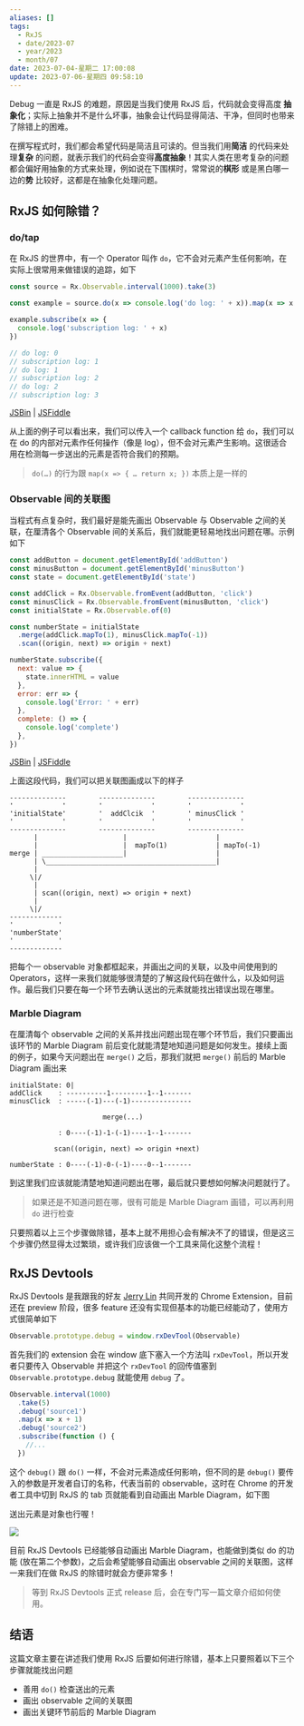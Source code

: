 ```yaml
---
aliases: []
tags:
  - RxJS
  - date/2023-07
  - year/2023
  - month/07
date: 2023-07-04-星期二 17:00:08
update: 2023-07-06-星期四 09:58:10
---
```


Debug 一直是 RxJS 的难题，原因是当我们使用 RxJS 后，代码就会变得高度 **抽象化**；实际上抽象并不是什么坏事，抽象会让代码显得简洁、干净，但同时也带来了除错上的困难。

在撰写程式时，我们都会希望代码是简洁且可读的。但当我们用**简洁** 的代码来处理**复杂** 的问题，就表示我们的代码会变得**高度抽象**！其实人类在思考复杂的问题都会偏好用抽象的方式来处理，例如说在下围棋时，常常说的**棋形** 或是黑白哪一边的**势** 比较好，这都是在抽象化处理问题。

## RxJS 如何除错？

### do/tap

在 RxJS 的世界中，有一个 Operator 叫作 `do`，它不会对元素产生任何影响，在实际上很常用来做错误的追踪，如下

```js
const source = Rx.Observable.interval(1000).take(3)

const example = source.do(x => console.log('do log: ' + x)).map(x => x + 1)

example.subscribe(x => {
  console.log('subscription log: ' + x)
})

// do log: 0
// subscription log: 1
// do log: 1
// subscription log: 2
// do log: 2
// subscription log: 3
```

[JSBin](https://jsbin.com/temagoqehe/2/edit?js,console) | [JSFiddle](https://jsfiddle.net/dre5ur0e/)

从上面的例子可以看出来，我们可以传入一个 callback function 给 `do`，我们可以在 do 的内部对元素作任何操作（像是 log），但不会对元素产生影响。这很适合用在检测每一步送出的元素是否符合我们的预期。

> `do(…)` 的行为跟 `map(x => { … return x; })` 本质上是一样的

### Observable 间的关联图

当程式有点复杂时，我们最好是能先画出 Observable 与 Observable 之间的关联，在厘清各个 Observable 间的关系后，我们就能更轻易地找出问题在哪。示例如下

```js
const addButton = document.getElementById('addButton')
const minusButton = document.getElementById('minusButton')
const state = document.getElementById('state')

const addClick = Rx.Observable.fromEvent(addButton, 'click')
const minusClick = Rx.Observable.fromEvent(minusButton, 'click')
const initialState = Rx.Observable.of(0)

const numberState = initialState
  .merge(addClick.mapTo(1), minusClick.mapTo(-1))
  .scan((origin, next) => origin + next)

numberState.subscribe({
  next: value => {
    state.innerHTML = value
  },
  error: err => {
    console.log('Error: ' + err)
  },
  complete: () => {
    console.log('complete')
  },
})
```

[JSBin](https://jsbin.com/womiduceno/5/edit?js,output) | [JSFiddle](https://jsfiddle.net/97021g7p/)

上面这段代码，我们可以把关联图画成以下的样子

```
--------------        --------------        --------------
'            '        '            '        '            '
'initialState'        '  addClcik  '        ' minusClick '
'            '        '            '        '            '
--------------        --------------        --------------
      |                     |                      |
      |                     |  mapTo(1)            | mapTo(-1)
merge | ____________________|                      |
      | \__________________________________________|
      |
     \|/
      |
      | scan((origin, next) => origin + next)
      |
     \|/
-------------
'           '
'numberState'
'           '
-------------
```

把每个一 observable 对象都框起来，并画出之间的关联，以及中间使用到的 Operators，这样一来我们就能够很清楚的了解这段代码在做什么，以及如何运作。最后我们只要在每一个环节去确认送出的元素就能找出错误出现在哪里。

### Marble Diagram

在厘清每个 observable 之间的关系并找出问题出现在哪个环节后，我们只要画出该环节的 Marble Diagram 前后变化就能清楚地知道问题是如何发生。接续上面的例子，如果今天问题出在 `merge()` 之后，那我们就把 `merge()` 前后的 Marble Diagram 画出来

```
initialState: 0|
addClick    : ----------1---------1--1-------
minusClick  : -----(-1)---(-1)---------------

                       merge(...)

            : 0----(-1)-1-(-1)----1--1-------

           scan((origin, next) => origin +next)

numberState : 0----(-1)-0-(-1)----0--1-------
```

到这里我们应该就能清楚地知道问题出在哪，最后就只要想如何解决问题就行了。

> 如果还是不知道问题在哪，很有可能是 Marble Diagram 画错，可以再利用 `do` 进行检查

只要照着以上三个步骤做除错，基本上就不用担心会有解决不了的错误，但是这三个步骤仍然显得太过繁琐，或许我们应该做一个工具来简化这整个流程！

## RxJS Devtools

RxJS Devtools 是我跟我的好友 [Jerry Lin](https://www.facebook.com/jiazhi.lin?hc_ref=NEWSFEED) 共同开发的 Chrome Extension，目前还在 preview 阶段，很多 feature 还没有实现但基本的功能已经能动了，使用方式很简单如下

```js
Observable.prototype.debug = window.rxDevTool(Observable)
```

首先我们的 extension 会在 window 底下塞入一个方法叫 `rxDevTool`，所以开发者只要传入 Observable 并把这个 `rxDevTool` 的回传值塞到 `Observable.prototype.debug` 就能使用 `debug` 了。

```js
Observable.interval(1000)
  .take(5)
  .debug('source1')
  .map(x => x + 1)
  .debug('source2')
  .subscribe(function () {
    //...
  })
```

这个 `debug()` 跟 `do()` 一样，不会对元素造成任何影响，但不同的是 `debug()` 要传入的参数是开发者自订的名称，代表当前的 observable，这时在 Chrome 的开发者工具中切到 RxJS 的 tab 页就能看到自动画出 Marble Diagram，如下图

送出元素是对象也行喔！

![](_attachment/img/7866ea894bc8ee1521e7d929779694f5_MD5.webp)

目前 RxJS Devtools 已经能够自动画出 Marble Diagram，也能做到类似 do 的功能 (放在第二个参数)，之后会希望能够自动画出 observable 之间的关联图，这样一来我们在做 RxJS 的除错时就会方便非常多！

> 等到 RxJS Devtools 正式 release 后，会在专门写一篇文章介绍如何使用。

## 结语

这篇文章主要在讲述我们使用 RxJS 后要如何进行除错，基本上只要照着以下三个步骤就能找出问题

- 善用 `do()` 检查送出的元素
- 画出 observable 之间的关联图
- 画出关键环节前后的 Marble Diagram
